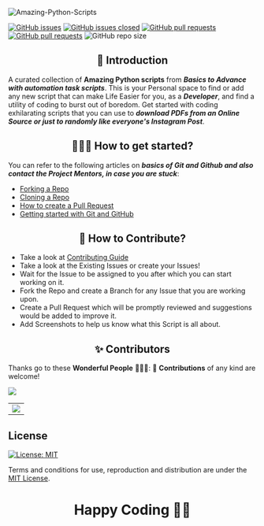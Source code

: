 ![Amazing-Python-Scripts](https://socialify.git.ci/Yashpatel191001/Amazing-Python-Scripts/image?description=1&forks=1&issues=1&language=1&logo=https%3A%2F%2Fuser-images.githubusercontent.com%2F55796944%2F104455539-7258a200-55cd-11eb-90dc-7c9981e73d72.png&owner=1&pulls=1&stargazers=1&theme=Light)

[![GitHub issues](https://img.shields.io/github/issues/Yashpatel191001/Amazing-Python-Scripts.svg)](https://github.com/Yashpatel191001/Amazing-Python-Scripts/issues)
[![GitHub issues closed](https://img.shields.io/github/issues-closed/Yashpatel191001/Amazing-Python-Scripts.svg)](https://github.com/Yashpatel191001/Amazing-Python-Scripts/issues?q=is%3Aissue+is%3Aclosed)
[![GitHub pull requests](https://img.shields.io/github/issues-pr/Yashpatel191001/Amazing-Python-Scripts.svg)](https://github.com/Yashpatel191001/Amazing-Python-Scripts/pulls)
[![GitHub pull requests](https://img.shields.io/github/issues-pr-closed/Yashpatel191001/Amazing-Python-Scripts.svg)](https://github.com/Yashpatel191001/Amazing-Python-Scripts/pulls?q=is%3Apr+is%3Aclosed) ![GitHub repo size](https://img.shields.io/github/repo-size/Yashpatel191001/Amazing-Python-Scripts?color=yellow) 

<h2 align=center> 📑 Introduction </h2>

A curated collection of **Amazing Python scripts** from **_Basics to Advance with automation task scripts_**. This is your Personal space to find or add any new script
that can make Life Easier for you, as a **_Developer_**, and find a utility of coding to burst out of boredom. Get started with coding exhilarating scripts that you can use to **_download PDFs from an Online Source or just to randomly like everyone's Instagram Post_**.

<h2 align=center> 👨🏻‍💻 How to get started? </h2> 

You can refer to the following articles on **_basics of Git and Github and also contact the Project Mentors, in case you are stuck_**:

- [Forking a Repo](https://help.github.com/en/github/getting-started-with-github/fork-a-repo)
- [Cloning a Repo](https://help.github.com/en/desktop/contributing-to-projects/creating-a-pull-request)
- [How to create a Pull Request](https://opensource.com/article/19/7/create-pull-request-github)
- [Getting started with Git and GitHub](https://towardsdatascience.com/getting-started-with-git-and-github-6fcd0f2d4ac6)


<h2 align=center> 📝 How to Contribute? </h2>  

- Take a look at [Contributing Guide](https://github.com/Yashpatel191001/Amazing-Python-Scripts/blob/master/CONTRIBUTING.md)
- Take a look at the Existing Issues or create your Issues!
- Wait for the Issue to be assigned to you after which you can start working on it.
- Fork the Repo and create a Branch for any Issue that you are working upon.
- Create a Pull Request which will be promptly reviewed and suggestions would be added to improve it.
- Add Screenshots to help us know what this Script is all about.

<h2 align=center> ✨ Contributors </h2>

Thanks go to these **Wonderful People** 👨🏻‍💻:      🚀 **Contributions** of any kind are welcome! 
<p>
  <img src="https://api.vaunt.dev/v1/github/entities/Yashpatel191001/repositories/Amazing-Python-Scripts/contributors?format=svg&limit=54" height"250" />
</p>

<table>
	<tr>
		<td>
			<a href="https://github.com/Yashpatel191001/Amazing-Python-Scripts/graphs/contributors">
  <img src="https://contrib.rocks/image?repo=Yashpatel191001/Amazing-Python-Scripts" />
</a>
		</td>
	</tr>
</table>


## License
[![License: MIT](https://img.shields.io/badge/License-MIT-yellow.svg)](https://opensource.org/licenses/MIT)

Terms and conditions for use, reproduction and distribution are under the [MIT License](https://opensource.org/license/mit/).

<h1 align=center>Happy Coding 👨‍💻 </h1>
